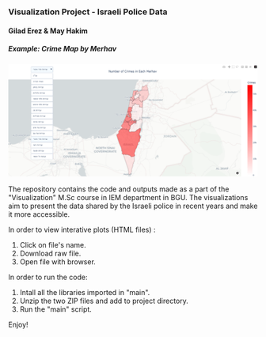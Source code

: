 ### Visualization Project - Israeli Police Data
#### Gilad Erez & May Hakim

##### Example: Crime Map by Merhav

<p align="center">
  <img src="Interactive_crime_map_example.png" width="800">
</p>

The repository contains the code and outputs made as a part of the "Visualization" M.Sc course in IEM department in BGU.
The visualizations aim to present the data shared by the Israeli police in recent years and make it more accessible.

In order to view interative plots (HTML files) :
1. Click on file's name.
2. Download raw file.
3. Open file with browser.

In order to run the code:
1. Intall all the libraries imported in "main".
2. Unzip the two ZIP files and add to project directory.
3. Run the "main" script.

Enjoy!
